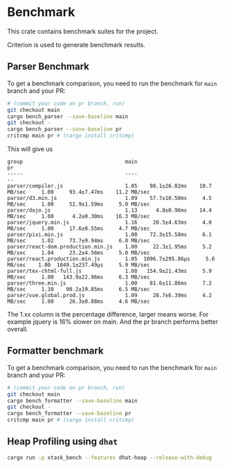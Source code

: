 # Benchmark

This crate contains benchmark suites for the project.

Criterion is used to generate benchmark results.

## Parser Benchmark

To get a benchmark comparison, you need to run the benchmark for `main` branch and your PR:

```bash
# (commit your code on pr branch, run)
git checkout main
cargo bench_parser --save-baseline main
git checkout -
cargo bench_parser --save-baseline pr
critcmp main pr # (cargo install critcmp)
```

This will give us

```
group                                 main                                    pr
-----                                 ----                                    --
parser/compiler.js                    1.05    98.1±26.02ms    10.7 MB/sec     1.00     93.4±7.47ms    11.2 MB/sec
parser/d3.min.js                      1.09    57.7±10.50ms     4.5 MB/sec     1.00     52.9±1.59ms     5.0 MB/sec
parser/dojo.js                        1.13      4.8±0.96ms    14.4 MB/sec     1.00      4.2±0.30ms    16.3 MB/sec
parser/jquery.min.js                  1.16     20.5±4.63ms     4.0 MB/sec     1.00     17.6±0.55ms     4.7 MB/sec
parser/pixi.min.js                    1.00    72.3±15.58ms     6.1 MB/sec     1.02     73.7±9.94ms     6.0 MB/sec
parser/react-dom.production.min.js    1.00     22.3±1.95ms     5.2 MB/sec     1.04     23.2±4.56ms     5.0 MB/sec
parser/react.production.min.js        1.05  1096.7±295.86µs     5.6 MB/sec    1.00  1049.1±237.49µs     5.9 MB/sec
parser/tex-chtml-full.js              1.08   154.9±21.43ms     5.9 MB/sec     1.00   143.9±22.96ms     6.3 MB/sec
parser/three.min.js                   1.00    81.6±11.86ms     7.2 MB/sec     1.10    90.2±19.85ms     6.5 MB/sec
parser/vue.global.prod.js             1.09     28.7±6.39ms     4.2 MB/sec     1.00     26.3±0.88ms     4.6 MB/sec
```

The 1.xx column is the percentage difference, larger means worse.
For example jquery is 16% slower on main. And the pr branch performs better overall.

## Formatter benchmark

To get a benchmark comparison, you need to run the benchmark for `main` branch and your PR:

```bash
# (commit your code on pr branch, run)
git checkout main
cargo bench_formatter --save-baseline main
git checkout -
cargo bench_formatter --save-baseline pr
critcmp main pr # (cargo install critcmp)
```

## Heap Profiling using `dhat`

```bash
cargo run -p xtask_bench --features dhat-heap --release-with-debug
```
